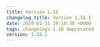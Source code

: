 ```yaml
---
title: Version 1.18
changelog_title: Version 1.18.1
date: 2020-01-31 19:10:30 +0000
tags: changelogs 1.18 deprecated
version: 1.18.1
---
```

<script src="https://gist.github.com/spinnaker-release/306d7e241272980642e918f64ed91fe3.js?file=1.18.1.md"/>
